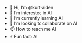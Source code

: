 - 👋 Hi, I’m @kurt-aiden
- 👀 I’m interested in AI
- 🌱 I’m currently learning AI
- 💞️ I’m looking to collaborate on AI
- 📫 How to reach me AI
- ⚡ Fun fact: AI

<!---
kurt-aiden/kurt-aiden is a ✨ special ✨ repository because its `README.md` (this file) appears on your GitHub profile.
You can click the Preview link to take a look at your changes.
--->
